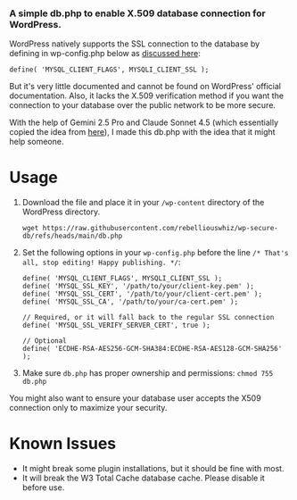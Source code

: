 ### A simple db.php to enable X.509 database connection for WordPress.

WordPress natively supports the SSL connection to the database by defining in wp-config.php below as [discussed here](https://core.trac.wordpress.org/ticket/28625):

```
define( 'MYSQL_CLIENT_FLAGS', MYSQLI_CLIENT_SSL );
```

But it's very little documented and cannot be found on WordPress' official documentation. Also, it lacks the X.509 verification method if you want the connection to your database over the public network to be more secure.

With the help of Gemini 2.5 Pro and Claude Sonnet 4.5 (which essentially copied the idea from [here](https://core.trac.wordpress.org/attachment/ticket/28625/db.php)), I made this db.php with the idea that it might help someone.

# Usage

1. Download the file and place it in your `/wp-content` directory of the WordPress directory.

    `wget https://raw.githubusercontent.com/rebelliouswhiz/wp-secure-db/refs/heads/main/db.php`

2. Set the following options in your `wp-config.php` before the line `/* That's all, stop editing! Happy publishing. */`:

    ```
    define( 'MYSQL_CLIENT_FLAGS', MYSQLI_CLIENT_SSL );
    define( 'MYSQL_SSL_KEY', '/path/to/your/client-key.pem' );
    define( 'MYSQL_SSL_CERT', '/path/to/your/client-cert.pem' );
    define( 'MYSQL_SSL_CA', '/path/to/your/ca-cert.pem' );

    // Required, or it will fall back to the regular SSL connection
    define( 'MYSQL_SSL_VERIFY_SERVER_CERT', true );

    // Optional
    define( 'ECDHE-RSA-AES256-GCM-SHA384:ECDHE-RSA-AES128-GCM-SHA256' );
    ```
    
3. Make sure `db.php` has proper ownership and permissions: `chmod 755 db.php`

You might also want to ensure your database user accepts the X509 connection only to maximize your security.

# Known Issues

- It might break some plugin installations, but it should be fine with most.
- It will break the W3 Total Cache database cache. Please disable it before use.